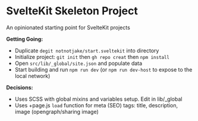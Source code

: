 # SvelteKit Skeleton Project

An opinionated starting point for SvelteKit projects

**Getting Going:**
- Duplicate `degit notnotjake/start.sveltekit` into directory
- Initialize project: `git init` then `gh repo creat` then `npm install`
- Open `src/lib/_global/site.json` and populate data
- Start building and run `npm run dev` (or `npm run dev-host` to expose to the local network)

**Decisions:**
- Uses SCSS with global mixins and variables setup. Edit in lib/_global
- Uses +page.js `load` function for meta (SEO) tags: title, description, image (opengraph/sharing image)